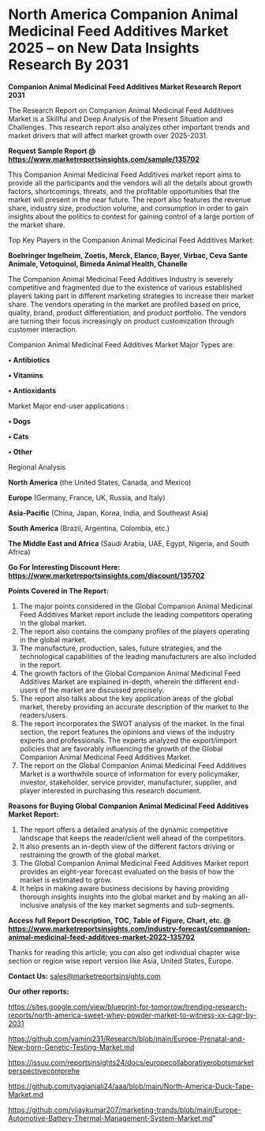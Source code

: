 # North America Companion Animal Medicinal Feed Additives Market 2025 – on New Data Insights Research By 2031

<strong>Companion Animal Medicinal Feed Additives Market Research Report 2031</strong>

The Research Report on Companion Animal Medicinal Feed Additives Market is a Skillful and Deep Analysis of the Present Situation and Challenges. This research report also analyzes other important trends and market drivers that will affect market growth over 2025-2031.

<strong>Request Sample Report @ <a href=https://www.marketreportsinsights.com/sample/135702>https://www.marketreportsinsights.com/sample/135702</a></strong>

This Companion Animal Medicinal Feed Additives market report aims to provide all the participants and the vendors will all the details about growth factors, shortcomings, threats, and the profitable opportunities that the market will present in the near future. The report also features the revenue share, industry size, production volume, and consumption in order to gain insights about the politics to contest for gaining control of a large portion of the market share.

Top Key Players in the Companion Animal Medicinal Feed Additives Market:

<strong>Boehringer Ingelheim, Zoetis, Merck, Elanco, Bayer, Virbac, Ceva Sante Animale, Vetoquinol, Bimeda Animal Health, Chanelle</strong>

The Companion Animal Medicinal Feed Additives Industry is severely competitive and fragmented due to the existence of various established players taking part in different marketing strategies to increase their market share. The vendors operating in the market are profiled based on price, quality, brand, product differentiation, and product portfolio. The vendors are turning their focus increasingly on product customization through customer interaction.

Companion Animal Medicinal Feed Additives Market Major Types are:

<strong>• Antibiotics

• Vitamins

• Antioxidants</strong>

Market Major end-user applications :

<strong>• Dogs

• Cats

• Other</strong>

Regional Analysis

</u><strong><b>North America</b></strong> (the United States, Canada, and Mexico)

<strong><b>Europe </b></strong>(Germany, France, UK, Russia, and Italy)

<strong><b>Asia-Pacific</b></strong> (China, Japan, Korea, India, and Southeast Asia)

<strong><b>South America</b></strong> (Brazil, Argentina, Colombia, etc.)

<strong><b>The Middle East and Africa</b></strong> (Saudi Arabia, UAE, Egypt, Nigeria, and South Africa)

<strong>Go For Interesting Discount Here: <a href=https://www.marketreportsinsights.com/discount/135702>https://www.marketreportsinsights.com/discount/135702</a></strong>

<strong>Points Covered in The Report:</strong>
<ol>
  <li>The major points considered in the Global Companion Animal Medicinal Feed Additives Market report include the leading competitors operating in the global market.</li>
  <li>The report also contains the company profiles of the players operating in the global market.</li>
  <li>The manufacture, production, sales, future strategies, and the technological capabilities of the leading manufacturers are also included in the report.</li>
  <li>The growth factors of the Global Companion Animal Medicinal Feed Additives Market are explained in-depth, wherein the different end-users of the market are discussed precisely.</li>
  <li>The report also talks about the key application areas of the global market, thereby providing an accurate description of the market to the readers/users.</li>
  <li>The report incorporates the SWOT analysis of the market. In the final section, the report features the opinions and views of the industry experts and professionals. The experts analyzed the export/import policies that are favorably influencing the growth of the Global Companion Animal Medicinal Feed Additives Market.</li>
  <li>The report on the Global Companion Animal Medicinal Feed Additives Market is a worthwhile source of information for every policymaker, investor, stakeholder, service provider, manufacturer, supplier, and player interested in purchasing this research document.</li>
</ol>
<strong>Reasons for Buying Global Companion Animal Medicinal Feed Additives Market Report:</strong>

<ol>
  <li>The report offers a detailed analysis of the dynamic competitive landscape that keeps the reader/client well ahead of the competitors.</li>
  <li>It also presents an in-depth view of the different factors driving or restraining the growth of the global market.</li>
  <li>The Global Companion Animal Medicinal Feed Additives Market report provides an eight-year forecast evaluated on the basis of how the market is estimated to grow.</li>
  <li>It helps in making aware business decisions by having providing thorough insights insights into the global market and by making an all-inclusive analysis of the key market segments and sub-segments.</li>
</ol>
<strong>Access full Report Description, TOC, Table of Figure, Chart, etc. @ <a href=https://www.marketreportsinsights.com/industry-forecast/companion-animal-medicinal-feed-additives-market-2022-135702>https://www.marketreportsinsights.com/industry-forecast/companion-animal-medicinal-feed-additives-market-2022-135702</a></strong>


Thanks for reading this article; you can also get individual chapter wise section or region wise report version like Asia, United States, Europe.

<strong>Contact Us:</strong>
sales@marketreportsinsights.com

<strong>Our other reports:</strong>

<a href=https://sites.google.com/view/blueprint-for-tomorrow/trending-research-reports/north-america-sweet-whey-powder-market-to-witness-xx-cagr-by-2031>https://sites.google.com/view/blueprint-for-tomorrow/trending-research-reports/north-america-sweet-whey-powder-market-to-witness-xx-cagr-by-2031</a>

<a href=https://github.com/yamini231/Research/blob/main/Europe-Prenatal-and-New-born-Genetic-Testing-Market.md>https://github.com/yamini231/Research/blob/main/Europe-Prenatal-and-New-born-Genetic-Testing-Market.md</a>

<a href=https://issuu.com/reportsinsights24/docs/europecollaborativerobotsmarketperspectivecomprehe>https://issuu.com/reportsinsights24/docs/europecollaborativerobotsmarketperspectivecomprehe</a>

<a href=https://github.com/tyagianjali24/aaa/blob/main/North-America-Duck-Tape-Market.md>https://github.com/tyagianjali24/aaa/blob/main/North-America-Duck-Tape-Market.md</a>

<a href=https://github.com/vijaykumar207/marketing-trands/blob/main/Europe-Automotive-Battery-Thermal-Management-System-Market.md>https://github.com/vijaykumar207/marketing-trands/blob/main/Europe-Automotive-Battery-Thermal-Management-System-Market.md</a>"
